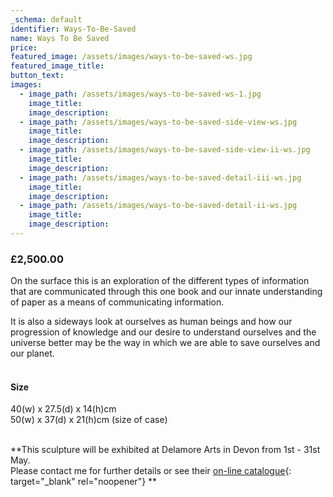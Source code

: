 ```yaml
---
_schema: default
identifier: Ways-To-Be-Saved
name: Ways To Be Saved
price:
featured_image: /assets/images/ways-to-be-saved-ws.jpg
featured_image_title:
button_text:
images:
  - image_path: /assets/images/ways-to-be-saved-ws-1.jpg
    image_title:
    image_description:
  - image_path: /assets/images/ways-to-be-saved-side-view-ws.jpg
    image_title:
    image_description:
  - image_path: /assets/images/ways-to-be-saved-side-view-ii-ws.jpg
    image_title:
    image_description:
  - image_path: /assets/images/ways-to-be-saved-detail-iii-ws.jpg
    image_title:
    image_description:
  - image_path: /assets/images/ways-to-be-saved-detail-ii-ws.jpg
    image_title:
    image_description:
---
```

### **£2,500.00**

On the surface this is an exploration of the different types of information that are communicated through this one book and our innate understanding of paper as a means of communicating information.

It is also a sideways look at ourselves as human beings and how our progression of knowledge and our desire to understand ourselves and the universe better may be the way in which we are able to save ourselves and our planet.

#### <br>Size

40(w) x 27.5(d) x 14(h)cm<br>50(w) x 37(d) x 21(h)cm (size of case)

<br>**This sculpture will be exhibited at Delamore Arts in Devon from 1st - 31st May.<br>Please contact me for further details or see their [on-line catalogue](https://www.delamore-art.co.uk/catalogue.php){: target="_blank" rel="noopener"} **
